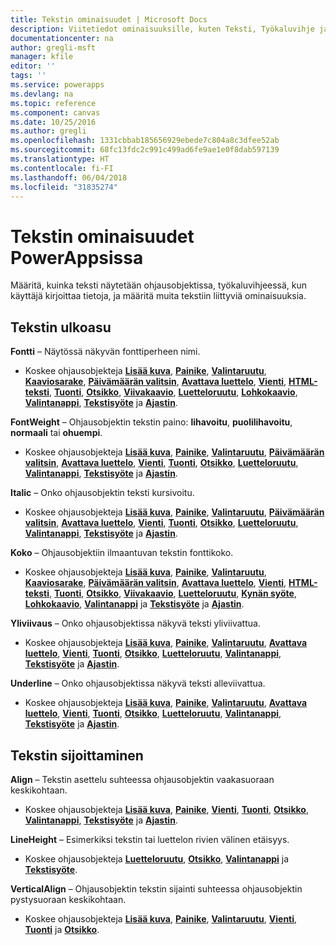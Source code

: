 ```yaml
---
title: Tekstin ominaisuudet | Microsoft Docs
description: Viitetiedot ominaisuuksille, kuten Teksti, Työkaluvihje ja HintText
documentationcenter: na
author: gregli-msft
manager: kfile
editor: ''
tags: ''
ms.service: powerapps
ms.devlang: na
ms.topic: reference
ms.component: canvas
ms.date: 10/25/2016
ms.author: gregli
ms.openlocfilehash: 1331cbbab185656929ebede7c804a8c3dfee52ab
ms.sourcegitcommit: 68fc13fdc2c991c499ad6fe9ae1e0f8dab597139
ms.translationtype: HT
ms.contentlocale: fi-FI
ms.lasthandoff: 06/04/2018
ms.locfileid: "31835274"
---
```

# <a name="text-properties-in-powerapps"></a>Tekstin ominaisuudet PowerAppsissa
Määritä, kuinka teksti näytetään ohjausobjektissa, työkaluvihjeessä, kun käyttäjä kirjoittaa tietoja, ja määritä muita tekstiin liittyviä ominaisuuksia.

## <a name="text-appearance"></a>Tekstin ulkoasu
**Fontti** – Näytössä näkyvän fonttiperheen nimi.

* Koskee ohjausobjekteja **[Lisää kuva](control-add-picture.md)**, **[Painike](control-button.md)**, **[Valintaruutu](control-check-box.md)**, **[Kaaviosarake](control-column-line-chart.md)**, **[Päivämäärän valitsin](control-date-picker.md)**, **[Avattava luettelo](control-drop-down.md)**, **[Vienti](control-export-import.md)**, **[HTML-teksti](control-html-text.md)**, **[Tuonti](control-export-import.md)**, **[Otsikko](control-text-box.md)**, **[Viivakaavio](control-column-line-chart.md)**, **[Luetteloruutu](control-list-box.md)**, **[Lohkokaavio](control-pie-chart.md)**, **[Valintanappi](control-radio.md)**, **[Tekstisyöte](control-text-input.md)** ja **[Ajastin](control-timer.md)**.

**FontWeight** – Ohjausobjektin tekstin paino: **lihavoitu**, **puolilihavoitu**, **normaali** tai **ohuempi**.

* Koskee ohjausobjekteja **[Lisää kuva](control-add-picture.md)**, **[Painike](control-button.md)**, **[Valintaruutu](control-check-box.md)**, **[Päivämäärän valitsin](control-date-picker.md)**, **[Avattava luettelo](control-drop-down.md)**, **[Vienti](control-export-import.md)**, **[Tuonti](control-export-import.md)**, **[Otsikko](control-text-box.md)**, **[Luetteloruutu](control-list-box.md)**, **[Valintanappi](control-radio.md)**, **[Tekstisyöte](control-text-input.md)** ja **[Ajastin](control-timer.md)**.

**Italic** – Onko ohjausobjektin teksti kursivoitu.

* Koskee ohjausobjekteja **[Lisää kuva](control-add-picture.md)**, **[Painike](control-button.md)**, **[Valintaruutu](control-check-box.md)**, **[Päivämäärän valitsin](control-date-picker.md)**, **[Avattava luettelo](control-drop-down.md)**, **[Vienti](control-export-import.md)**, **[Tuonti](control-export-import.md)**, **[Otsikko](control-text-box.md)**, **[Luetteloruutu](control-list-box.md)**, **[Valintanappi](control-radio.md)**, **[Tekstisyöte](control-text-input.md)** ja **[Ajastin](control-timer.md)**.

**Koko** – Ohjausobjektiin ilmaantuvan tekstin fonttikoko.

* Koskee ohjausobjekteja **[Lisää kuva](control-add-picture.md)**, **[Painike](control-button.md)**, **[Valintaruutu](control-check-box.md)**, **[Kaaviosarake](control-column-line-chart.md)**, **[Päivämäärän valitsin](control-date-picker.md)**, **[Avattava luettelo](control-drop-down.md)**, **[Vienti](control-export-import.md)**, **[HTML-teksti](control-html-text.md)**, **[Tuonti](control-export-import.md)**, **[Otsikko](control-text-box.md)**, **[Viivakaavio](control-column-line-chart.md)**, **[Luetteloruutu](control-list-box.md)**, **[Kynän syöte](control-pen-input.md)**, **[Lohkokaavio](control-pie-chart.md)**, **[Valintanappi](control-radio.md)** ja **[Tekstisyöte](control-text-input.md)** ja **[Ajastin](control-timer.md)**.

**Yliviivaus** – Onko ohjausobjektissa näkyvä teksti yliviivattua.

* Koskee ohjausobjekteja **[Lisää kuva](control-add-picture.md)**, **[Painike](control-button.md)**, **[Valintaruutu](control-check-box.md)**, **[Avattava luettelo](control-drop-down.md)**, **[Vienti](control-export-import.md)**, **[Tuonti](control-export-import.md)**, **[Otsikko](control-text-box.md)**, **[Luetteloruutu](control-list-box.md)**, **[Valintanappi](control-radio.md)**, **[Tekstisyöte](control-text-input.md)** ja **[Ajastin](control-timer.md)**.

**Underline** – Onko ohjausobjektissa näkyvä teksti alleviivattua.

* Koskee ohjausobjekteja **[Lisää kuva](control-add-picture.md)**, **[Painike](control-button.md)**, **[Valintaruutu](control-check-box.md)**, **[Avattava luettelo](control-drop-down.md)**, **[Vienti](control-export-import.md)**, **[Tuonti](control-export-import.md)**, **[Otsikko](control-text-box.md)**, **[Luetteloruutu](control-list-box.md)**, **[Valintanappi](control-radio.md)**, **[Tekstisyöte](control-text-input.md)** ja **[Ajastin](control-timer.md)**.

## <a name="text-placement"></a>Tekstin sijoittaminen
**Align** – Tekstin asettelu suhteessa ohjausobjektin vaakasuoraan keskikohtaan.

* Koskee ohjausobjekteja **[Lisää kuva](control-add-picture.md)**, **[Painike](control-button.md)**, **[Vienti](control-export-import.md)**, **[Tuonti](control-export-import.md)**, **[Otsikko](control-text-box.md)**, **[Valintanappi](control-radio.md)**, **[Tekstisyöte](control-text-input.md)** ja **[Ajastin](control-timer.md)**.

**LineHeight** – Esimerkiksi tekstin tai luettelon rivien välinen etäisyys.

* Koskee ohjausobjekteja **[Luetteloruutu](control-list-box.md)**, **[Otsikko](control-text-box.md)**, **[Valintanappi](control-radio.md)** ja **[Tekstisyöte](control-text-input.md)**.

**VerticalAlign** – Ohjausobjektin tekstin sijainti suhteessa ohjausobjektin pystysuoraan keskikohtaan.

* Koskee ohjausobjekteja **[Lisää kuva](control-add-picture.md)**, **[Painike](control-button.md)**, **[Valintaruutu](control-check-box.md)**, **[Vienti](control-export-import.md)**, **[Tuonti](control-export-import.md)** ja **[Otsikko](control-text-box.md)**.

